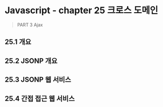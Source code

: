 # Javascript - chapter 25 크로스 도메인

> PART 3 Ajax

## 25.1 개요



## 25.2 JSONP 개요



## 25.3 JSONP 웹 서비스



## 25.4 간접 접근 웹 서비스

